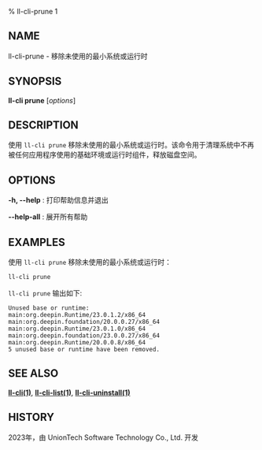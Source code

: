 % ll-cli-prune 1

## NAME

ll\-cli\-prune - 移除未使用的最小系统或运行时

## SYNOPSIS

**ll-cli prune** [*options*]

## DESCRIPTION

使用 `ll-cli prune` 移除未使用的最小系统或运行时。该命令用于清理系统中不再被任何应用程序使用的基础环境或运行时组件，释放磁盘空间。

## OPTIONS

**-h, --help**
: 打印帮助信息并退出

**--help-all**
: 展开所有帮助

## EXAMPLES

使用 `ll-cli prune` 移除未使用的最小系统或运行时：

```bash
ll-cli prune
```

`ll-cli prune` 输出如下:

```text
Unused base or runtime:
main:org.deepin.Runtime/23.0.1.2/x86_64
main:org.deepin.foundation/20.0.0.27/x86_64
main:org.deepin.Runtime/23.0.1.0/x86_64
main:org.deepin.foundation/23.0.0.27/x86_64
main:org.deepin.Runtime/20.0.0.8/x86_64
5 unused base or runtime have been removed.
```

## SEE ALSO

**[ll-cli(1)](./ll-cli.md)**, **[ll-cli-list(1)](./list.md)**, **[ll-cli-uninstall(1)](./uninstall.md)**

## HISTORY

2023年，由 UnionTech Software Technology Co., Ltd. 开发
